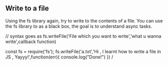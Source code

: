 ## Write to a file
Using the fs library again, try to write to the contents of a file.
You can use the fs library to as a black box, the goal is to understand async tasks.


// syntax goes as fs.writeFile('File which you want to write','what u wanna write',callback function)


const fs = require('fs');
fs.writeFile('a.txt','Hi , I learnt how to write a file in JS , Yayyy!',function(err){
    console.log("Done!")
})
/